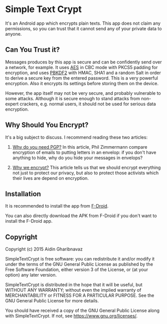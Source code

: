 Simple Text Crypt
=================

It's an Android app which encrypts plain texts.
This app does not claim any permissions, so you can trust that it cannot send
any of your private data to anyone.

Can You Trust it?
-----------------

Messages produces by this app is secure and can be
confidently send over a network, for example. It uses
[AES](https://en.wikipedia.org/wiki/Advanced_Encryption_Standard)
in CBC mode with
PKCS5 padding for encryption, and uses
[PBKDF2](https://en.wikipedia.org/wiki/PBKDF2) with HMAC, SHA1 and a random Salt
in order to derive a secure key from the entered password.
This is a very powerful encryption. Also it encrypts its
settings before storing them on the device.

However, the app itself may not be very secure, and probably vulnerable to
some attacks. Although it is secure enough to stand attacks from non-expert
crackers, e.g. normal users, it should not be used for serious data encryption.

Why Should You Encrypt?
----------------------

It's a big subject to discuss. I recommend reading these two articles:

1. [Why do you need PGP?](http://www.pgpi.org/doc/whypgp/en/)
In this article, Phil Zimmermann compare encryption of emails to putting
letters in an envelop: if you don't have anything to hide, why do you hide
your messages in envelops?

2. [Why we encrypt?](https://www.schneier.com/blog/archives/2015/06/why_we_encrypt.html)
This article tells us that we should encrypt everything not just to protect our
privacy, but also to protect those activists which their lives are depend on
encryption.

Installation
------------

It is recommended to install the app from
[F-Droid](https://f-droid.org/repository/browse/?fdid=com.aidinhut.simpletextcrypt).

You can also directly download the APK from F-Droid if you don't want to install the F-Droid app.

Copyright
---------

Copyright (c) 2015 Aidin Gharibnavaz

SimpleTextCrypt is free software: you can redistribute it and/or modify
it under the terms of the GNU General Public License as published by
the Free Software Foundation, either version 3 of the License, or
(at your option) any later version.

SimpleTextCrypt is distributed in the hope that it will be useful,
but WITHOUT ANY WARRANTY; without even the implied warranty of
MERCHANTABILITY or FITNESS FOR A PARTICULAR PURPOSE.  See the
GNU General Public License for more details.

You should have received a copy of the GNU General Public License
along with SimpleTextCrypt.  If not, see <https://www.gnu.org/licenses/>.

